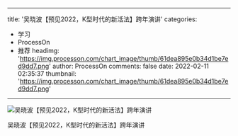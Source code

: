 
---
title: '吴晓波【预见2022，K型时代的新活法】跨年演讲'
categories: 
 - 学习
 - ProcessOn
 - 推荐
headimg: 'https://img.processon.com/chart_image/thumb/61dea895e0b34d1be7ed9dd7.png'
author: ProcessOn
comments: false
date: 2022-02-11 02:35:37
thumbnail: 'https://img.processon.com/chart_image/thumb/61dea895e0b34d1be7ed9dd7.png'
---

<div>   
<img class="thumb" alt="吴晓波【预见2022，K型时代的新活法】跨年演讲" src="https://img.processon.com/chart_image/thumb/61dea895e0b34d1be7ed9dd7.png" referrerpolicy="no-referrer">
<p>吴晓波【预见2022，K型时代的新活法】跨年演讲</p>  
</div>
            